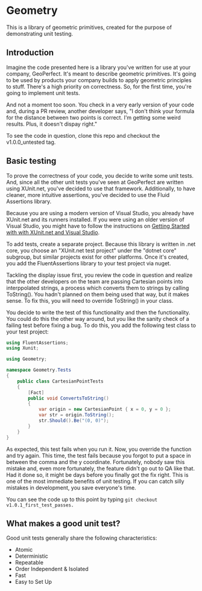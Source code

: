 # Geometry

This is a library of geometric primitives, created for the purpose of demonstrating unit testing.

## Introduction

Imagine the code presented here is a library you've written for use at your company, GeoPerfect. It's meant to describe geometric primitives. It's going to be used by products your company builds to apply geometric principles to stuff. There's a high priority on correctness. So, for the first time, you're going to implement unit tests.

And not a moment too soon. You check in a very early version of your code and, during a PR review, another developer says, "I don't think your formula for the distance between two points is correct. I'm getting some weird results. Plus, it doesn't dispay right."

To see the code in question, clone this repo and checkout the v1.0.0_untested tag.

## Basic testing

To prove the correctness of your code, you decide to write some unit tests. And, since all the other unit tests you've seen at GeoPerfect are written using XUnit.net, you've decided to use that framework. Additionally, to have cleaner, more intuitive assertions, you've decided to use the Fluid Assertions library.

Because you are using a modern version of Visual Studio, you already have XUnit.net and its runners installed. If you were using an older version of Visual Studio, you might have to follow the instructions on [Getting Started with with XUnit.net and Visual Studio](https://xunit.github.io/docs/getting-started/netfx/visual-studio).

To add tests, create a separate project. Because this library is written in .net core, you choose an "XUnit.net test project"
under the "dotnet core" subgroup, but similar projects exist for other platforms. Once it's created, you add the FluentAssertions library to your test project via nuget.

Tackling the display issue first, you review the code in question and realize that the other developers on the team are passing Cartesian points into interppolated strings, a process which converts them to strings by calling ToString(). You hadn't planned on them being used that way, but it makes sense. To fix this, you will need to override ToString() in your class.

You decide to write the test of this functionality and then the functionality. You could do this the other way around, but you like the sanity check of a failing test before fixing a bug. To do this, you add the following test class to your test project:

``` c#
using FluentAssertions;
using Xunit;

using Geometry;

namespace Geometry.Tests
{
    public class CartesianPointTests
    {
        [Fact]
        public void ConvertsToString()
        {
            var origin = new CartesianPoint { x = 0, y = 0 };
            var str = origin.ToString();
            str.Should().Be("(0, 0)");
        }
    }
}
```

As expected, this test fails when you run it. Now, you override the function and try again. This time, the test fails because you forgot to put a space in between the comma and the y coordinate. Fortunately, nobody saw this mistake and, even more fortunately, the feature didn't go out to QA like that. Had it done so, it might be days before you finally got the fix right. This is one of the most immediate benefits of unit testing. If you can catch silly mistakes in development, you save everyone's time.

You can see the code up to this point by typing ```git checkout v1.0.1_first_test_passes.```


## What makes a good unit test?

Good unit tests generally share the following characteristics:

* Atomic
* Deterministic
* Repeatable
* Order Independent & Isolated
* Fast
* Easy to Set Up
